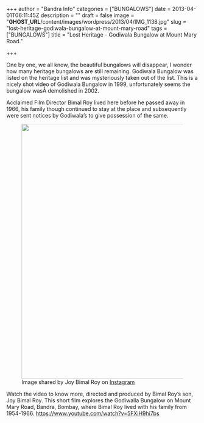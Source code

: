 +++
author = "Bandra Info"
categories = ["BUNGALOWS"]
date = 2013-04-01T06:11:45Z
description = ""
draft = false
image = "__GHOST_URL__/content/images/wordpress/2013/04/IMG_1138.jpg"
slug = "lost-heritage-godiwala-bungalow-at-mount-mary-road"
tags = ["BUNGALOWS"]
title = "Lost Heritage - Godiwala Bungalow at Mount Mary Road."

+++


<p>One by one, we all know, the beautiful bungalows will disappear, I wonder how many heritage bungalows are still remaining. Godiwala Bungalow was listed on the heritage list and was mysteriously taken out of the list. This is a nicely shot video of Godiwala Bungalow in 1999, unfortunately seems the bungalow wasÂ demolished in 2002.<span class="Apple-converted-space"> </span></p>
<p>Acclaimed Film Director Bimal Roy lived here before he passed away in 1966, his family though continued to stay at the place and subsequently were sent notices by Godiwala&#8217;s to give possession of the same. </p>


<figure class="wp-block-image"><img loading="lazy" width="850" height="669" src="https://i0.wp.com/bandra.info/wp-content/uploads/2013/04/IMG_1138.jpg?resize=850%2C669&#038;ssl=1" alt="" class="wp-image-12970" srcset="https://i0.wp.com/bandra.info/wp-content/uploads/2013/04/IMG_1138.jpg?resize=1024%2C806&amp;ssl=1 1024w, https://i0.wp.com/bandra.info/wp-content/uploads/2013/04/IMG_1138.jpg?resize=500%2C394&amp;ssl=1 500w, https://i0.wp.com/bandra.info/wp-content/uploads/2013/04/IMG_1138.jpg?resize=768%2C604&amp;ssl=1 768w, https://i0.wp.com/bandra.info/wp-content/uploads/2013/04/IMG_1138.jpg?resize=850%2C669&amp;ssl=1 850w, https://i0.wp.com/bandra.info/wp-content/uploads/2013/04/IMG_1138.jpg?resize=300%2C236&amp;ssl=1 300w, https://i0.wp.com/bandra.info/wp-content/uploads/2013/04/IMG_1138.jpg?w=1080&amp;ssl=1 1080w" sizes="(max-width: 850px) 100vw, 850px" data-recalc-dims="1" /><figcaption>Image shared by Joy Bimal Roy on <a href="https://www.instagram.com/p/BrLAz5gnbbp/">Instagram</a> </figcaption></figure>



<p>Watch the video to know more, directed and produced by Bimal Roy&#8217;s son, Joy Bimal Roy. This short film explores the Godiwalla Bungalow on Mount Mary Road, Bandra, Bombay, where Bimal Roy lived with his family from 1954-1966. <a href="https://www.youtube.com/watch?v=5FXiH9hi7bs">https://www.youtube.com/watch?v=5FXiH9hi7bs</a></p>



